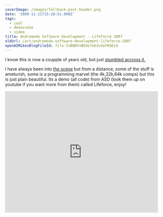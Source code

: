```yaml
---
coverImage: /images/fallback-post-header.png
date: '2009-11-11T15:28:51.000Z'
tags:
  - cool
  - demoscene
  - video
title: Andromeda Software Development - Lifeforce 2007
oldUrl: /art/andromeda-software-development-lifeforce-2007
openAIMikesBlogFileId: file-IvBQWYxBEOzfeb2vXw7KGEzd
---
```


I know this is now a coupple of years old, but just [stumbled accross it.](https://www.pouet.net/prod.php?which=31571)

I have always been into [the scene](https://www.scene.org) but from a distance, some of the stuff is ameturish, some is a programming marvel (the 4k,32k,64k comps) but this is just plain beautiful. Its a demo (all code) from ASD (look them up on youtube if you want more from them) called Lifeforce, enjoy!<!-- more -->

<iframe width="100%" height="400" src="https://www.youtube.com/embed/P0OfkJc711A" frameborder="0" allow="accelerometer; autoplay; clipboard-write; encrypted-media; gyroscope; picture-in-picture" allowfullscreen></iframe>
